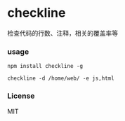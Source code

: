 # checkline
检查代码的行数、注释，相关的覆盖率等

### usage
```
npm install checkline -g
```

```
checkline -d /home/web/ -e js,html
```

### License
MIT